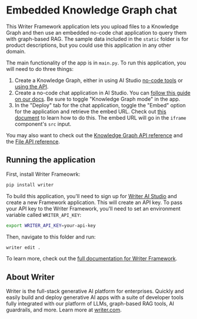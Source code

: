 # Embedded Knowledge Graph chat
This Writer Framework application lets you upload files to a Knowledge Graph and then use an embedded no-code chat application to query them with graph-based RAG. The sample data included in the `static` folder is for product descriptions, but you could use this application in any other domain. 

The main functionality of the app is in `main.py`. To run this application, you will need to do three things:

1. Create a Knowledge Graph, either in using AI Studio [no-code tools](https://support.writer.com/article/242-how-to-create-and-manage-a-knowledge-graph#How-to-create-a-new-Knowledge-Graph-dlpSX) or [using the API](https://dev.writer.com/api-guides/knowledge-graph).
2. Create a no-code chat application in AI Studio. You can [follow this guide on our docs](https://dev.writer.com/no-code/building-a-chat-app). Be sure to toggle "Knowledge Graph mode" in the app.
3. In the "Deploy" tab for the chat application, toggle the "Embed" option for the application and retrieve the embed URL. Check out [this document](https://dev.writer.com/no-code/deploying-an-app) to learn how to do this. The embed URL will go in the `iframe` component's `src` input.

You may also want to check out the [Knowledge Graph API reference](https://dev.writer.com/api-guides/api-reference/kg-api/create-graph) and the [File API reference](https://dev.writer.com/api-guides/api-reference/file-api/upload-files).

## Running the application
First, install Writer Frameowrk:

```sh
pip install writer
```

To build this application, you'll need to sign up for [Writer AI Studio](https://app.writer.com/aistudio/signup?utm_campaign=devrel) and create a new Framework application. This will create an API key. To pass your API key to the Writer Framework, you'll need to set an environment variable called `WRITER_API_KEY`:

```sh
export WRITER_API_KEY=your-api-key
```

Then, navigate to this folder and run:

```sh
writer edit .
```

To learn more, check out the [full documentation for Writer Framework](https://dev.writer.com/framework/introduction).

## About Writer

Writer is the full-stack generative AI platform for enterprises. Quickly and easily build and deploy generative AI apps with a suite of developer tools fully integrated with our platform of LLMs, graph-based RAG tools, AI guardrails, and more. Learn more at [writer.com](https://www.writer.com?utm_source=github&utm_medium=readme&utm_campaign=framework).